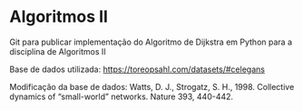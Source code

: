 # Algoritmos II

Git para publicar implementação do Algoritmo de Dijkstra em Python para a disciplina de Algoritmos II


Base de dados utilizada:
https://toreopsahl.com/datasets/#celegans

Modificação da base de dados:
Watts, D. J., Strogatz, S. H., 1998. Collective dynamics of “small-world” networks. Nature 393, 440-442.
